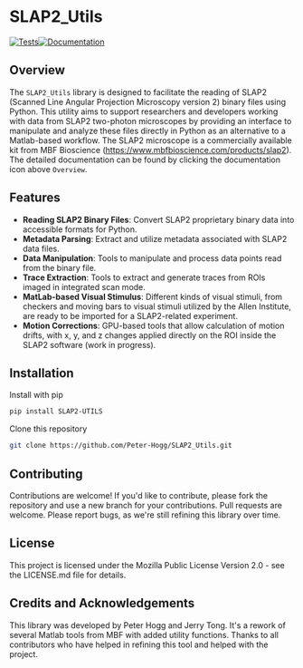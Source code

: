 # SLAP2_Utils
[![Tests](https://github.com/Peter-Hogg/SLAP2_Utils/actions/workflows/python-test.yml/badge.svg)](https://github.com/Peter-Hogg/SLAP2_Utils/actions/workflows/python-test.yml)[![Documentation](https://github.com/Peter-Hogg/SLAP2_Utils/actions/workflows/sphinx.yml/badge.svg)](https://peter-hogg.github.io/SLAP2_Utils/)
## Overview
The `SLAP2_Utils` library is designed to facilitate the reading of SLAP2 (Scanned Line Angular Projection Microscopy version 2) binary files using Python. This utility aims to support researchers and developers working with data from SLAP2 two-photon microscopes by providing an interface to manipulate and analyze these files directly in Python as an alternative to a Matlab-based workflow. The SLAP2 microscope is a commercially available kit from MBF Bioscience (https://www.mbfbioscience.com/products/slap2). The detailed documentation can be found by clicking the documentation icon above `Overview`.

## Features
- **Reading SLAP2 Binary Files**: Convert SLAP2 proprietary binary data into accessible formats for Python.
- **Metadata Parsing**: Extract and utilize metadata associated with SLAP2 data files.
- **Data Manipulation**: Tools to manipulate and process data points read from the binary file.
- **Trace Extraction**: Tools to extract and generate traces from ROIs imaged in integrated scan mode.
- **MatLab-based Visual Stimulus**: Different kinds of visual stimuli, from checkers and moving bars to visual stimuli utilized by the Allen Institute, are ready to be imported for a SLAP2-related experiment.
- **Motion Corrections**: GPU-based tools that allow calculation of motion drifts, with x, y, and z changes applied directly on the ROI inside the SLAP2 software (work in progress).


## Installation
Install with pip
```bash
pip install SLAP2-UTILS
```


Clone this repository

```bash
git clone https://github.com/Peter-Hogg/SLAP2_Utils.git
```
## Contributing

Contributions are welcome! If you'd like to contribute, please fork the repository and use a new branch for your contributions. Pull requests are welcome. Please report bugs, as we're still refining this library over time.

## License

This project is licensed under the Mozilla Public License Version 2.0 - see the LICENSE.md file for details.

## Credits and Acknowledgements
This library was developed by Peter Hogg and Jerry Tong. It's a rework of several Matlab tools from MBF with added utility functions. Thanks to all contributors who have helped in refining this tool and helped with the project.


